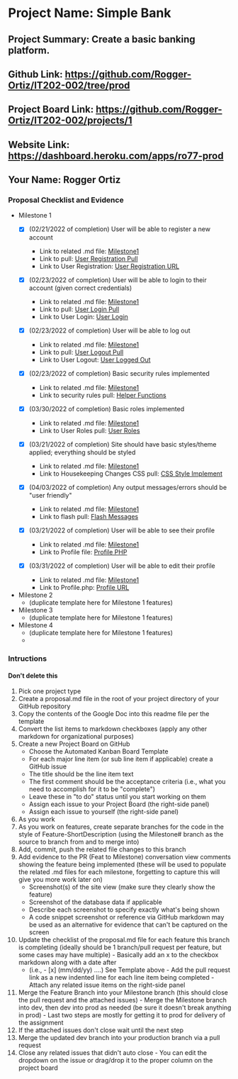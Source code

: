 # Project Name: Simple Bank
## Project Summary: Create a basic banking platform.
## Github Link: https://github.com/Rogger-Ortiz/IT202-002/tree/prod
## Project Board Link: https://github.com/Rogger-Ortiz/IT202-002/projects/1
## Website Link: https://dashboard.heroku.com/apps/ro77-prod
## Your Name: Rogger Ortiz

<!-- Line item / Feature template (use this for each bullet point) -- DO NOT DELETE THIS SECTION


- [ ] \(mm/dd/yyyy of completion) Feature Title (from the proposal bullet point, if it's a sub-point indent it properly)
  -  Link to related .md file: [Link Name](link url)

 End Line item / Feature Template -- DO NOT DELETE THIS SECTION --> 
 
 
### Proposal Checklist and Evidence

- Milestone 1
  - [x] \(02/21/2022 of completion) User will be able to register a new account
    -  Link to related .md file: [Milestone1](https://github.com/Rogger-Ortiz/IT202-002/blob/Milestone1/public_html/Project/milestone1.md)
    -  Link to pull: [User Registration Pull](https://github.com/Rogger-Ortiz/IT202-002/pull/14)
    -  Link to User Registration: [User Registration URL](https://ro77-prod.herokuapp.com/Project/register.php)

  - [x] \(02/23/2022 of completion) User will be able to login to their account (given correct credentials)
    -  Link to related .md file: [Milestone1](https://github.com/Rogger-Ortiz/IT202-002/blob/Milestone1/public_html/Project/milestone1.md)
    -  Link to pull: [User Login Pull](https://github.com/Rogger-Ortiz/IT202-002/pull/15)
    -  Link to User Login: [User Login](https://ro77-prod.herokuapp.com/Project/login.php)

  - [x] \(02/23/2022 of completion) User will be able to log out
    -  Link to related .md file: [Milestone1](https://github.com/Rogger-Ortiz/IT202-002/blob/Milestone1/public_html/Project/milestone1.md)
    -  Link to pull: [User Logout Pull](https://github.com/Rogger-Ortiz/IT202-002/pull/15)
    -  Link to User Logout: [User Logged Out](https://ro77-prod.herokuapp.com/Project/logout.php)

  - [x] \(02/23/2022 of completion) Basic security rules implemented
    -  Link to related .md file: [Milestone1](https://github.com/Rogger-Ortiz/IT202-002/blob/Milestone1/public_html/Project/milestone1.md)
    -  Link to security rules pull: [Helper Functions](https://github.com/Rogger-Ortiz/IT202-002/pull/16)

  - [x] \(03/30/2022 of completion) Basic roles implemented
    -  Link to related .md file: [Milestone1](https://github.com/Rogger-Ortiz/IT202-002/blob/Milestone1/public_html/Project/milestone1.md)
    -  Link to User Roles pull: [User Roles](https://github.com/Rogger-Ortiz/IT202-002/pull/32)

  - [x] \(03/21/2022 of completion) Site should have basic styles/theme applied; everything should be styled
    -  Link to related .md file: [Milestone1](https://github.com/Rogger-Ortiz/IT202-002/blob/Milestone1/public_html/Project/milestone1.md)
    -  Link to Housekeeping Changes CSS pull: [CSS Style Implement](https://github.com/Rogger-Ortiz/IT202-002/pull/20)

  - [x] \(04/03/2022 of completion) Any output messages/errors should be "user friendly"
    -  Link to related .md file: [Milestone1](https://github.com/Rogger-Ortiz/IT202-002/blob/Milestone1/public_html/Project/milestone1.md)
    -  Link to flash pull: [Flash Messages](https://github.com/Rogger-Ortiz/IT202-002/pull/17)

  - [x] \(03/21/2022 of completion) User will be able to see their profile
    -  Link to related .md file: [Milestone1](https://github.com/Rogger-Ortiz/IT202-002/blob/Milestone1/public_html/Project/milestone1.md)
    -  Link to Profile file: [Profile PHP](https://github.com/Rogger-Ortiz/IT202-002/pull/20)

  - [x] \(03/31/2022 of completion) User will be able to edit their profile
    -  Link to related .md file: [Milestone1](https://github.com/Rogger-Ortiz/IT202-002/blob/Milestone1/public_html/Project/milestone1.md)
    -  Link to Profile.php: [Profile URL](https://ro77-prod.herokuapp.com/Project/profile.php)


- Milestone 2
  - (duplicate template here for Milestone 1 features)
- Milestone 3
  - (duplicate template here for Milestone 1 features)
- Milestone 4
  - (duplicate template here for Milestone 1 features)
  - 
### Intructions
#### Don't delete this
1. Pick one project type
2. Create a proposal.md file in the root of your project directory of your GitHub repository
3. Copy the contents of the Google Doc into this readme file per the template
4. Convert the list items to markdown checkboxes (apply any other markdown for organizational purposes)
5. Create a new Project Board on GitHub
   - Choose the Automated Kanban Board Template
   - For each major line item (or sub line item if applicable) create a GitHub issue
   - The title should be the line item text
   - The first comment should be the acceptance criteria (i.e., what you need to accomplish for it to be "complete")
   - Leave these in "to do" status until you start working on them
   - Assign each issue to your Project Board (the right-side panel)
   - Assign each issue to yourself (the right-side panel)
6. As you work
  1. As you work on features, create separate branches for the code in the style of Feature-ShortDescription (using the Milestone# branch as the source to branch from and to merge into)
  2. Add, commit, push the related file changes to this branch
  3. Add evidence to the PR (Feat to Milestone) conversation view comments showing the feature being implemented (these will be used to populate the related .md files for each milestone, forgetting to capture this will give you more work later on)
     - Screenshot(s) of the site view (make sure they clearly show the feature)
     - Screenshot of the database data if applicable
     - Describe each screenshot to specify exactly what's being shown
     - A code snippet screenshot or reference via GitHub markdown may be used as an alternative for evidence that can't be captured on the screen
  4. Update the checklist of the proposal.md file for each feature this branch is completing (ideally should be 1 branch/pull request per feature, but some cases may have multiple)
    - Basically add an x to the checkbox markdown along with a date after
      - (i.e.,   - [x] (mm/dd/yy) ....) See Template above
    - Add the pull request link as a new indented line for each line item being completed
    - Attach any related issue items on the right-side panel
  5. Merge the Feature Branch into your Milestone branch (this should close the pull request and the attached issues)
    - Merge the Milestone branch into dev, then dev into prod as needed (be sure it doesn't break anything in prod)
    - Last two steps are mostly for getting it to prod for delivery of the assignment 
  7. If the attached issues don't close wait until the next step
  8. Merge the updated dev branch into your production branch via a pull request
  9. Close any related issues that didn't auto close
    - You can edit the dropdown on the issue or drag/drop it to the proper column on the project board
